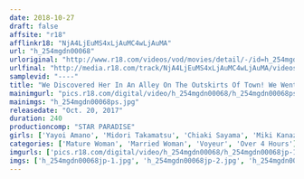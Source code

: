 ```yaml
---
date: 2018-10-27
draft: false
affsite: "r18"
afflinkr18: "NjA4LjEuMS4xLjAuMC4wLjAuMA"
url: "h_254mgdn00068"
urloriginal: "http://www.r18.com/videos/vod/movies/detail/-/id=h_254mgdn00068"
urlfinal: "http://media.r18.com/track/NjA4LjEuMS4xLjAuMC4wLjAuMA/videos/vod/movies/detail/-/id=h_254mgdn00068"
samplevid: "----"
title: "We Discovered Her In An Alley On The Outskirts Of Town! We Went Peeping And Undercover In This Old Lady Sex Club 240 MInute Special/26 Ladies"
mainimgurl: "pics.r18.com/digital/video/h_254mgdn00068/h_254mgdn00068ps.jpg"
mainimgs: "h_254mgdn00068ps.jpg"
releasedate: "Oct. 20, 2017"
duration: 240
productioncomp: "STAR PARADISE"
girls: ['Yayoi Amano', 'Midori Takamatsu', 'Chiaki Sayama', 'Miki Kanazawa']
categories: ['Mature Woman', 'Married Woman', 'Voyeur', 'Over 4 Hours']
imgurls: ['pics.r18.com/digital/video/h_254mgdn00068/h_254mgdn00068jp-1.jpg', 'pics.r18.com/digital/video/h_254mgdn00068/h_254mgdn00068jp-2.jpg', 'pics.r18.com/digital/video/h_254mgdn00068/h_254mgdn00068jp-3.jpg', 'pics.r18.com/digital/video/h_254mgdn00068/h_254mgdn00068jp-4.jpg', 'pics.r18.com/digital/video/h_254mgdn00068/h_254mgdn00068jp-5.jpg', 'pics.r18.com/digital/video/h_254mgdn00068/h_254mgdn00068jp-6.jpg', 'pics.r18.com/digital/video/h_254mgdn00068/h_254mgdn00068jp-7.jpg', 'pics.r18.com/digital/video/h_254mgdn00068/h_254mgdn00068jp-8.jpg', 'pics.r18.com/digital/video/h_254mgdn00068/h_254mgdn00068jp-9.jpg', 'pics.r18.com/digital/video/h_254mgdn00068/h_254mgdn00068jp-10.jpg', 'pics.r18.com/digital/video/h_254mgdn00068/h_254mgdn00068jp-11.jpg', 'pics.r18.com/digital/video/h_254mgdn00068/h_254mgdn00068jp-12.jpg', 'pics.r18.com/digital/video/h_254mgdn00068/h_254mgdn00068jp-13.jpg', 'pics.r18.com/digital/video/h_254mgdn00068/h_254mgdn00068jp-14.jpg', 'pics.r18.com/digital/video/h_254mgdn00068/h_254mgdn00068jp-15.jpg', 'pics.r18.com/digital/video/h_254mgdn00068/h_254mgdn00068jp-16.jpg', 'pics.r18.com/digital/video/h_254mgdn00068/h_254mgdn00068jp-17.jpg', 'pics.r18.com/digital/video/h_254mgdn00068/h_254mgdn00068jp-18.jpg', 'pics.r18.com/digital/video/h_254mgdn00068/h_254mgdn00068jp-19.jpg', 'pics.r18.com/digital/video/h_254mgdn00068/h_254mgdn00068jp-20.jpg']
imgs: ['h_254mgdn00068jp-1.jpg', 'h_254mgdn00068jp-2.jpg', 'h_254mgdn00068jp-3.jpg', 'h_254mgdn00068jp-4.jpg', 'h_254mgdn00068jp-5.jpg', 'h_254mgdn00068jp-6.jpg', 'h_254mgdn00068jp-7.jpg', 'h_254mgdn00068jp-8.jpg', 'h_254mgdn00068jp-9.jpg', 'h_254mgdn00068jp-10.jpg', 'h_254mgdn00068jp-11.jpg', 'h_254mgdn00068jp-12.jpg', 'h_254mgdn00068jp-13.jpg', 'h_254mgdn00068jp-14.jpg', 'h_254mgdn00068jp-15.jpg', 'h_254mgdn00068jp-16.jpg', 'h_254mgdn00068jp-17.jpg', 'h_254mgdn00068jp-18.jpg', 'h_254mgdn00068jp-19.jpg', 'h_254mgdn00068jp-20.jpg']
---
```

